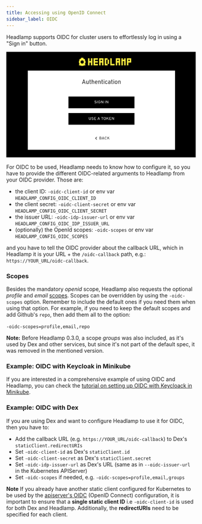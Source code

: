 ```yaml
---
title: Accessing using OpenID Connect
sidebar_label: OIDC
---
```


Headlamp supports OIDC for cluster users to effortlessly log in using a "Sign in" button.

![screenshot the login dialog for a cluster](./oidc_button.png)

For OIDC to be used, Headlamp needs to know how to configure it, so you have to provide the different OIDC-related arguments to Headlamp from your OIDC provider. Those are:

- the client ID: `-oidc-client-id` or env var `HEADLAMP_CONFIG_OIDC_CLIENT_ID`
- the client secret: `-oidc-client-secret` or env var `HEADLAMP_CONFIG_OIDC_CLIENT_SECRET`
- the issuer URL: `-oidc-idp-issuer-url` or env var `HEADLAMP_CONFIG_OIDC_IDP_ISSUER_URL`
- (optionally) the OpenId scopes: `-oidc-scopes` or env var `HEADLAMP_CONFIG_OIDC_SCOPES`

and you have to tell the OIDC provider about the callback URL, which in Headlamp it is your URL + the `/oidc-callback` path, e.g.:
`https://YOUR_URL/oidc-callback`.

### Scopes

Besides the mandatory _openid_ scope, Headlamp also requests the optional
_profile_ and _email_
[scopes](https://openid.net/specs/openid-connect-basic-1_0.html#Scopes).
Scopes can be overridden by using the `-oidc-scopes` option. Remember to
include the default ones if you need them when using that option.
For example, if you need to keep the default scopes and add Github's `repo`,
then add them all to the option:

`-oidc-scopes=profile,email,repo`

**Note:** Before Headlamp 0.3.0, a scope _groups_ was also included, as it's
used by Dex and other services, but since it's not part of the default spec,
it was removed in the mentioned version.

### Example: OIDC with Keycloak in Minikube

If you are interested in a comprehensive example of using OIDC and Headlamp,
you can check the
[tutorial on setting up OIDC with Keycloack in Minikube](./keycloak/).

### Example: OIDC with Dex

If you are using Dex and want to configure Headlamp to use it for OIDC,
then you have to:

- Add the callback URL (e.g. `https://YOUR_URL/oidc-callback`) to Dex's `staticClient.redirectURIs`
- Set `-oidc-client-id` as Dex's `staticClient.id`
- Set `-oidc-client-secret` as Dex's `staticClient.secret`
- Set `-oidc-idp-issuer-url` as Dex's URL (same as in `--oidc-issuer-url` in the Kubernetes APIServer)
- Set `-oidc-scopes` if needed, e.g. `-oidc-scopes=profile,email,groups`

**Note** If you already have another static client configured for Kubernetes to be used by the [apiserver's OIDC](https://kubernetes.io/docs/reference/access-authn-authz/authentication/#configuring-the-api-server) (OpenID Connect) configuration, it is important to ensure that a **single static client ID** i.e `-oidc-client-id` is used for both Dex and Headlamp. Additionally, the **redirectURIs** need to be specified for each client.
